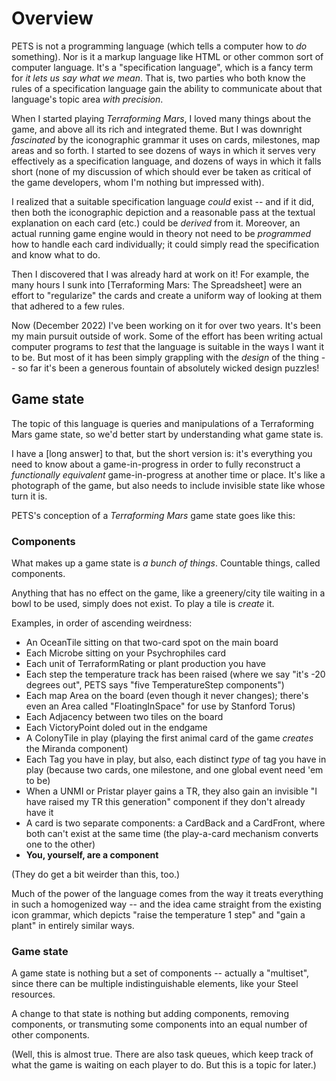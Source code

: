 # Overview

PETS is not a programming language (which tells a computer how to *do* something). Nor is it a markup language like HTML or other common sort of computer language. It's a "specification language", which is a fancy term for *it lets us say what we mean*. That is, two parties who both know the rules of a specification language gain the ability to communicate about that language's topic area *with precision*.

When I started playing *Terraforming Mars*, I loved many things about the game, and above all its rich and integrated theme. But I was downright *fascinated* by the iconographic grammar it uses on cards, milestones, map areas and so forth. I started to see dozens of ways in which it serves very effectively as a specification language, and dozens of ways in which it falls short (none of my discussion of which should ever be taken as critical of the game developers, whom I'm nothing but impressed with).

I realized that a suitable specification language *could* exist -- and if it did, then both the iconographic depiction and a reasonable pass at the textual explanation on each card (etc.) could be *derived* from it. Moreover, an actual running game engine would in theory not need to be *programmed* how to handle each card individually; it could simply read the specification and know what to do.

Then I discovered that I was already hard at work on it! For example, the many hours I sunk into [Terraforming Mars: The Spreadsheet] were an effort to "regularize" the cards and create a uniform way of looking at them that adhered to a few rules.

Now (December 2022) I've been working on it for over two years. It's been my main pursuit outside of work. Some of the effort has been writing actual computer programs to *test* that the language is suitable in the ways I want it to be. But most of it has been simply grappling with the *design* of the thing -- so far it's been a generous fountain of absolutely wicked design puzzles!

## Game state

The topic of this language is queries and manipulations of a Terraforming Mars game state, so we'd better start by understanding what game state is.

I have a [long answer] to that, but the short version is: it's everything you need to know about a game-in-progress in order to fully reconstruct a *functionally equivalent* game-in-progress at another time or place. It's like a photograph of the game, but also needs to include invisible state like whose turn it is.

PETS's conception of a *Terraforming Mars* game state goes like this:

### Components

What makes up a game state is *a bunch of things*. Countable things, called components.

Anything that has no effect on the game, like a greenery/city tile waiting in a bowl to be used, simply does not exist. To play a tile is *create* it.

Examples, in order of ascending weirdness:

   * An OceanTile sitting on that two-card spot on the main board
   * Each Microbe sitting on your Psychrophiles card
   * Each unit of TerraformRating or plant production you have
   * Each step the temperature track has been raised (where we say "it's -20 degrees out", PETS says "five TemperatureStep components")
   * Each map Area on the board (even though it never changes); there's even an Area called "FloatingInSpace" for use by Stanford Torus)
   * Each Adjacency between two tiles on the board
   * Each VictoryPoint doled out in the endgame
   * A ColonyTile in play (playing the first animal card of the game *creates* the Miranda component)
   * Each Tag you have in play, but also, each distinct *type* of tag you have in play (because two cards, one milestone, and one global event need 'em to be)
   * When a UNMI or Pristar player gains a TR, they also gain an invisible "I have raised my TR this generation" component if they don't already have it
   * A card is two separate components: a CardBack and a CardFront, where both can't exist at the same time (the play-a-card mechanism converts one to the other)
   * **You, yourself, are a component**

(They do get a bit weirder than this, too.)

Much of the power of the language comes from the way it treats everything in such a homogenized way -- and the idea came straight from the existing icon grammar, which depicts "raise the temperature 1 step" and "gain a plant" in entirely similar ways.

### Game state

A game state is nothing but a set of components -- actually a "multiset", since there can be multiple indistinguishable elements, like your Steel resources.

A change to that state is nothing but adding components, removing components, or transmuting some components into an equal number of other components.

(Well, this is almost true. There are also task queues, which keep track of what the game is waiting on each player to do. But this is a topic for later.)
